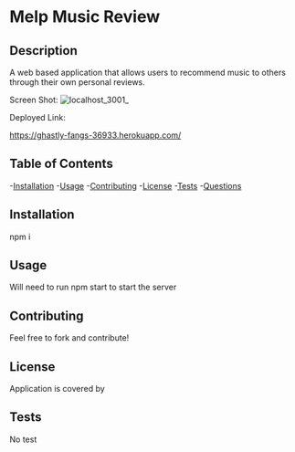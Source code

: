 # Melp Music Review

  

  ## Description

  A web based application that allows users to recommend music to others through their own personal reviews.

  Screen Shot:
![localhost_3001_](https://user-images.githubusercontent.com/84820751/139605855-67662acd-67ba-4443-8086-ddbcfd61c0fd.png)

  Deployed Link:

  https://ghastly-fangs-36933.herokuapp.com/

  ## Table of Contents

  -[Installation](#installation)
  -[Usage](#usage)
  -[Contributing](#contributing)
  -[License](#license)
  -[Tests](#tests)
  -[Questions](#questions)

  ## Installation

  npm i


  ## Usage

  Will need to run npm start to start the server


  ## Contributing

  Feel free to fork and contribute!


  ## License

 Application is covered by 

  

  ## Tests

  No test
